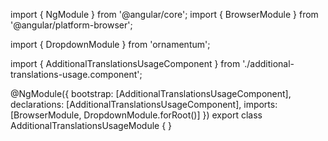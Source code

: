 import { NgModule } from '@angular/core';
import { BrowserModule } from '@angular/platform-browser';
  
import { DropdownModule } from 'ornamentum';
  
import { AdditionalTranslationsUsageComponent } from './additional-translations-usage.component';

@NgModule({
 bootstrap: [AdditionalTranslationsUsageComponent],
 declarations: [AdditionalTranslationsUsageComponent],
 imports: [BrowserModule, DropdownModule.forRoot()]
})
export class AdditionalTranslationsUsageModule {
}
